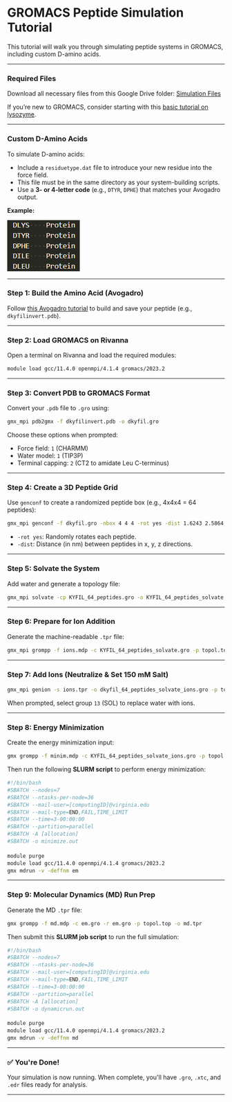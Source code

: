 # GROMACS Peptide Simulation Tutorial

This tutorial will walk you through simulating peptide systems in GROMACS, including custom D-amino acids.

---

### Required Files

Download all necessary files from this Google Drive folder:
[Simulation Files](https://drive.google.com/drive/folders/1jqYImmEjs-hWhx8nukfLdDuEJOevQhQ5?usp=sharing)

If you’re new to GROMACS, consider starting with this [basic tutorial on lysozyme](http://www.mdtutorials.com/gmx/lysozyme/01_pdb2gmx.html).

---

### Custom D-Amino Acids

To simulate D-amino acids:

* Include a `residuetype.dat` file to introduce your new residue into the force field.
* This file must be in the same directory as your system-building scripts.
* Use a **3- or 4-letter code** (e.g., `DTYR`, `DPHE`) that matches your Avogadro output.

**Example:**

![residuetype.dat screenshot](images/newresidues_indat.png)

---

### Step 1: Build the Amino Acid (Avogadro)

Follow [this Avogadro tutorial](tutorial_avogadro.md) to build and save your peptide (e.g., `dkyfilinvert.pdb`).

---

### Step 2: Load GROMACS on Rivanna

Open a terminal on Rivanna and load the required modules:

```bash
module load gcc/11.4.0 openmpi/4.1.4 gromacs/2023.2
```

---

### Step 3: Convert PDB to GROMACS Format

Convert your `.pdb` file to `.gro` using:

```bash
gmx_mpi pdb2gmx -f dkyfilinvert.pdb -o dkyfil.gro
```

Choose these options when prompted:

* Force field: `1` (CHARMM)
* Water model: `1` (TIP3P)
* Terminal capping: `2` (CT2 to amidate Leu C-terminus)

---

### Step 4: Create a 3D Peptide Grid

Use `genconf` to create a randomized peptide box (e.g., 4x4x4 = 64 peptides):

```bash
gmx_mpi genconf -f dkyfil.gro -nbox 4 4 4 -rot yes -dist 1.6243 2.5864 1.8081 -o dKYFIL_64_box.gro
```

* `-rot yes`: Randomly rotates each peptide.
* `-dist`: Distance (in nm) between peptides in x, y, z directions.

---

### Step 5: Solvate the System

Add water and generate a topology file:

```bash
gmx_mpi solvate -cp KYFIL_64_peptides.gro -o KYFIL_64_peptides_solvate.gro -p topol.top
```

---

### Step 6: Prepare for Ion Addition

Generate the machine-readable `.tpr` file:

```bash
gmx_mpi grompp -f ions.mdp -c KYFIL_64_peptides_solvate.gro -p topol.top -o ions.tpr
```

---

### Step 7: Add Ions (Neutralize & Set 150 mM Salt)

```bash
gmx_mpi genion -s ions.tpr -o dkyfil_64_peptides_solvate_ions.gro -p topol.top -pname NA -nname CL -neutral -conc 0.15
```

When prompted, select group `13` (SOL) to replace water with ions.

---

### Step 8: Energy Minimization

Create the energy minimization input:

```bash
gmx grompp -f minim.mdp -c KYFIL_64_peptides_solvate_ions.gro -p topol.top -o em.tpr
```

Then run the following **SLURM script** to perform energy minimization:

```bash
#!/bin/bash
#SBATCH --nodes=7
#SBATCH --ntasks-per-node=36
#SBATCH --mail-user=[computingID]@virginia.edu
#SBATCH --mail-type=END,FAIL,TIME_LIMIT
#SBATCH --time=3-00:00:00
#SBATCH --partition=parallel
#SBATCH -A [allocation]
#SBATCH -o minimize.out

module purge
module load gcc/11.4.0 openmpi/4.1.4 gromacs/2023.2
gmx mdrun -v -deffnm em
```

---

### Step 9: Molecular Dynamics (MD) Run Prep

Generate the MD `.tpr` file:

```bash
gmx grompp -f md.mdp -c em.gro -r em.gro -p topol.top -o md.tpr
```

Then submit this **SLURM job script** to run the full simulation:

```bash
#!/bin/bash
#SBATCH --nodes=7
#SBATCH --ntasks-per-node=36
#SBATCH --mail-user=[computingID]@virginia.edu
#SBATCH --mail-type=END,FAIL,TIME_LIMIT
#SBATCH --time=3-00:00:00
#SBATCH --partition=parallel
#SBATCH -A [allocation]
#SBATCH -o dynamicrun.out

module purge
module load gcc/11.4.0 openmpi/4.1.4 gromacs/2023.2
gmx mdrun -v -deffnm md
```

---

### ✅ You're Done!

Your simulation is now running. When complete, you'll have `.gro`, `.xtc`, and `.edr` files ready for analysis.

---



